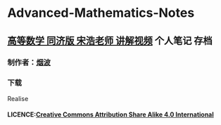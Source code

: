 # Advanced-Mathematics-Notes
## [高等数学 同济版 宋浩老师 讲解视频](https://www.bilibili.com/video/BV1Eb411u7Fw/?spm_id_from=333.337.search-card.all.click) 个人笔记 存档
### 制作者：[烟波](https://github.com/yanboishere)

### 下载
Realise
#### LICENCE:[Creative Commons Attribution Share Alike 4.0 International](https://creativecommons.org/licenses/by-sa/4.0/deed.zh)

